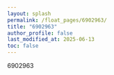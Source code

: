 ```yaml
---
layout: splash
permalink: /float_pages/6902963/
title: "6902963"
author_profile: false
last_modified_at: 2025-06-13
toc: false
---
```

 
6902963
